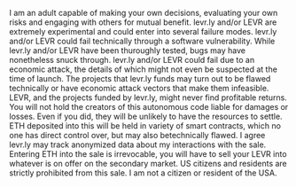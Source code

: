 I am an adult capable of making your own decisions, evaluating your own risks and engaging with others for mutual benefit. 
levr.ly and/or LEVR are extremely experimental and could enter into several failure modes. 
levr.ly and/or LEVR could fail technically through a software vulnerability.
While levr.ly and/or LEVR have been thuroughly tested, bugs may have nonetheless snuck through. 
levr.ly and/or LEVR could fail due to an economic attack, the details of which might not even be suspected at the time of launch. 
The projects that levr.ly funds may turn out to be flawed technically or have economic attack vectors that make them infeasible. 
LEVR, and the projects funded by levr.ly, might never find profitable returns. 
You will not hold the creators of this autonomous code liable for damages or losses. 
Even if you did, they will be unlikely to have the resources to settle. 
ETH deposited into this will be held in variety of smart contracts, which no one has direct control over, but may also betechnically flawed. 
I agree levr.ly may track anonymized data about my interactions with the sale. 
Entering ETH into the sale is irrevocable, you will have to sell your LEVR into whatever is on offer on the secondary market.
US citizens and residents are strictly prohibited from this sale. 
I am not a citizen or resident of the USA.
